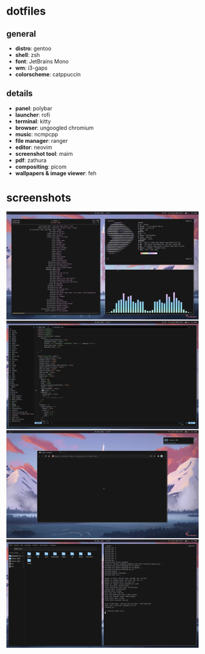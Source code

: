 dotfiles
========
## general
- **distro**: gentoo
- **shell**: zsh
- **font**: JetBrains Mono
- **wm**: i3-gaps
- **colorscheme**: catppuccin

## details
- **panel**: polybar
- **launcher**: rofi
- **terminal**: kitty
- **browser**: ungoogled chromium
- **music**: ncmpcpp
- **file manager**: ranger
- **editor**: neovim
- **screenshot tool**: maim
- **pdf**: zathura
- **compositing**: picom
- **wallpapers & image viewer**: feh

screenshots
===========
![Скриншот 1](https://github.com/nagatoxxx/dots/blob/main/pictures/screenshots/1.png)
![Скриншот 2](https://github.com/nagatoxxx/dots/blob/main/pictures/screenshots/2.png)
![Скриншот 3](https://github.com/nagatoxxx/dots/blob/main/pictures/screenshots/3.png)
![Скриншот 4](https://github.com/nagatoxxx/dots/blob/main/pictures/screenshots/4.png)
